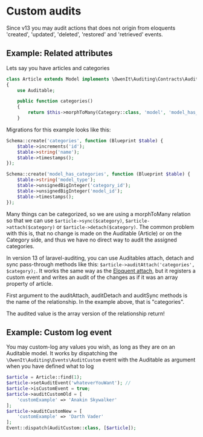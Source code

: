 # Custom audits
Since v13 you may audit actions that does not origin from eloquents 'created', 'updated', 'deleted', 'restored' and 'retrieved' events.

## Example: Related attributes

Lets say you have articles and categories

```php
class Article extends Model implements \OwenIt\Auditing\Contracts\Auditable
{
    use Auditable;

    public function categories()
    {
        return $this->morphToMany(Category::class, 'model', 'model_has_categories');
    }

```
Migrations for this example looks like this:
```php 
Schema::create('categories', function (Blueprint $table) {
    $table->increments('id');
    $table->string('name');
    $table->timestamps();
});

Schema::create('model_has_categories', function (Blueprint $table) {
    $table->string('model_type');
    $table->unsignedBigInteger('category_id');
    $table->unsignedBigInteger('model_id');
    $table->timestamps();
});
```

Many things can be categorized, so we are using a morphToMany relation so that we can use `$article->sync($category)`, `$article->attach($category)` or `$article->detach($category)`. The common problem with this is, that no change is made on the Auditable (Article) or on the Category side, and thus we have no direct way to audit the assigned categories.

In version 13 of laravel-auditing, you can use Auditables attach, detach and sync pass-through methods like this: `$article->auditAttach('categories', $category);`. It works the same way as the [Eloquent attach](https://laravel.com/docs/master/eloquent-relationships#attaching-detaching), but it registers a custom event and writes an audit of the changes as if it was an array property of article.

First argument to the auditAttach, auditDetach and auditSync methods is the name of the relationship. In the example above, that is "categories". 

The audited value is the array version of the relationship return! 

## Example: Custom log event

You may custom-log any values you wish, as long as they are on an Auditable model. It works by dispatching the `\OwenIt\Auditing\Events\AuditCustom` event with the Auditable as argument when you have defined what to log

```php 
$article = Article::find(1);
$article->setAuditEvent('whateverYouWant'); //
$article->isCustomEvent = true;
$article->auditCustomOld = [
    'customExample' => 'Anakin Skywalker'
];
$article->auditCustomNew = [
    'customExample' => 'Darth Vader'
];
Event::dispatch(AuditCustom::class, [$article]);
```

